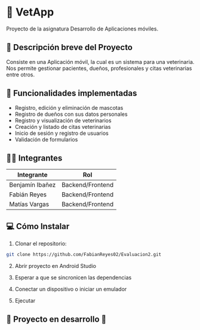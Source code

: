 # 🐾 VetApp 

Proyecto de la asignatura Desarrollo de Aplicaciones móviles.


## 📝 Descripción breve del Proyecto

Consiste en una Aplicación móvil, la cual es un sistema para una veterinaria. Nos permite gestionar pacientes, dueños, profesionales y citas veterinarias entre otros.


## 🔧 Funcionalidades implementadas

- Registro, edición y eliminación de mascotas 
- Registro de dueños con sus datos personales
- Registro y visualización de veterinarios
- Creación y listado de citas veterinarias
- Inicio de sesión y registro de usuarios 
- Validación de formularios


## 👨‍💻 Integrantes 

| Integrante      | Rol                |
|-----------------|--------------------|
| Benjamín Ibañez | Backend/Frontend   |
| Fabián Reyes    | Backend/Frontend   |
| Matías Vargas   | Backend/Frontend   |


## 💻 Cómo Instalar

1. Clonar el repositorio:
```bash
git clone https://github.com/FabianReyes02/Evaluacion2.git
````
2. Abrir proyecto en Android Studio

3. Esperar a que se sincronicen las dependencias
   
4. Conectar un dispositivo o iniciar un emulador
   
5. Ejecutar

## 🚧 Proyecto en desarrollo 🚧
